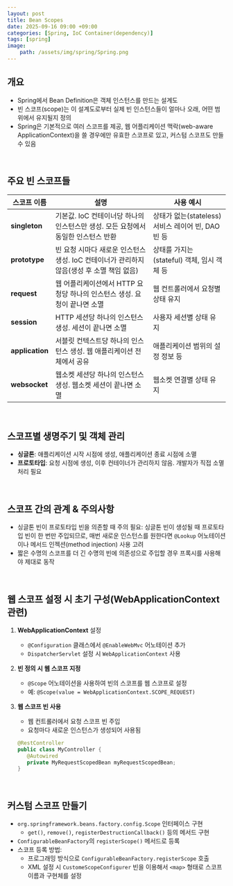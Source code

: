 ```yaml
---
layout: post
title: Bean Scopes
date: 2025-09-16 09:00 +09:00
categories: [Spring, IoC Container(dependency)]
tags: [spring]
image:
    path: /assets/img/spring/Spring.png
---
```


## 개요

- Spring에서 Bean Definition은 객체 인스턴스를 만드는 설계도
- 빈 스코프(scope)는 이 설계도로부터 실제 빈 인스턴스들이 얼마나 오래, 어떤 범위에서 유지될지 정의
- Spring은 기본적으로 여러 스코프를 제공, 웹 어플리케이션 맥락(web-aware ApplicationContext)을 쓸 경우에만 유효한 스코프로 있고, 커스텀 스코프도 만들 수 있음

<br>

## 주요 빈 스코프들

| 스코프 이름     | 설명                                                                                      | 사용 예시                                          |
| --------------- | ----------------------------------------------------------------------------------------- | -------------------------------------------------- |
| **singleton**   | 기본값. IoC 컨테이너당 하나의 인스턴스만 생성. 모든 요청에서 동일한 인스턴스 반환         | 상태가 없는(stateless) 서비스 레이어 빈, DAO 빈 등 |
| **prototype**   | 빈 요청 시마다 새로운 인스턴스 생성. IoC 컨테이너가 관리하지 않음(생성 후 소멸 책임 없음) | 상태를 가지는(stateful) 객체, 임시 객체 등         |
| **request**     | 웹 어플리케이션에서 HTTP 요청당 하나의 인스턴스 생성. 요청이 끝나면 소멸                  | 웹 컨트롤러에서 요청별 상태 유지                   |
| **session**     | HTTP 세션당 하나의 인스턴스 생성. 세션이 끝나면 소멸                                      | 사용자 세션별 상태 유지                            |
| **application** | 서블릿 컨텍스트당 하나의 인스턴스 생성. 웹 애플리케이션 전체에서 공유                     | 애플리케이션 범위의 설정 정보 등                   |
| **websocket**   | 웹소켓 세션당 하나의 인스턴스 생성. 웹소켓 세션이 끝나면 소멸                             | 웹소켓 연결별 상태 유지                            |

<br>

## 스코프별 생명주기 및 객체 관리

- **싱글톤**: 애플리케이션 시작 시점에 생성, 애플리케이션 종료 시점에 소멸
- **프로토타입**: 요청 시점에 생성, 이후 컨테이너가 관리하지 않음. 개발자가 직접 소멸 처리 필요

<br>

## 스코프 간의 관계 & 주의사항

- 싱글톤 빈이 프로토타입 빈을 의존할 때 주의 필요: 싱글톤 빈이 생성될 때 프로토타입 빈이 한 번만 주입되므로, 매번 새로운 인스턴스를 원한다면 `@Lookup` 어노테이션이나 메서드 인젝션(method injection) 사용 고려
- 짧은 수명의 스코프를 더 긴 수명의 빈에 의존성으로 주입할 경우 프록시를 사용해야 제대로 동작

<br>

## 웹 스코프 설정 시 초기 구성(WebApplicationContext 관련)

1. **WebApplicationContext** 설정
   - `@Configuration` 클래스에서 `@EnableWebMvc` 어노테이션 추가
   - `DispatcherServlet` 설정 시 `WebApplicationContext` 사용

2. **빈 정의 시 웹 스코프 지정**
   - `@Scope` 어노테이션을 사용하여 빈의 스코프를 웹 스코프로 설정
   - 예: `@Scope(value = WebApplicationContext.SCOPE_REQUEST)`

3. **웹 스코프 빈 사용**
   - 웹 컨트롤러에서 요청 스코프 빈 주입
   - 요청마다 새로운 인스턴스가 생성되어 사용됨
    ```java
   @RestController
   public class MyController {
       @Autowired
       private MyRequestScopedBean myRequestScopedBean;
   }
   ```

<br>

## 커스텀 스코프 만들기
- `org.springframework.beans.factory.config.Scope` 인터페이스 구현
  - `get()`, `remove()`, `registerDestructionCallback()` 등의 메서드 구현
- `ConfigurableBeanFactory`의 `registerScope()` 메서드로 등록
- 스코프 등록 방법:
  - 프로그래밍 방식으로 `ConfigurableBeanFactory.registerScope` 호출
  - XML 설정 시 `CustomeScopeConfigurer` 빈을 이용해서 `<map>` 형태로 스코프 이름과 구현체를 설정

<br>